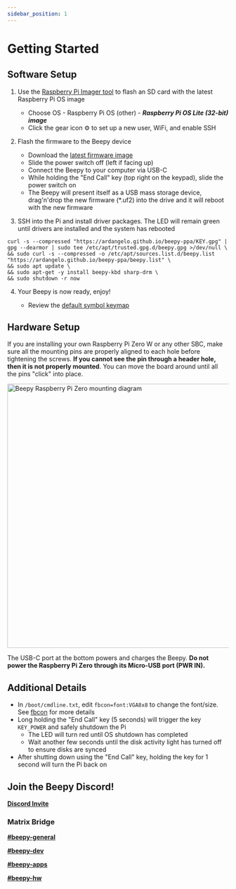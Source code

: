 ```yaml
---
sidebar_position: 1
---
```


# Getting Started

## Software Setup

1. Use the [Raspberry Pi Imager tool](https://www.raspberrypi.com/software/) to flash an SD card with the latest Raspberry Pi OS image
    - Choose OS - Raspberry Pi OS (other) - ***Raspberry Pi OS Lite (32-bit) image***
    - Click the gear icon ⚙ to set up a new user, WiFi, and enable SSH

2. Flash the firmware to the Beepy device

    - Download the [latest firmware image](https://github.com/sqfmi/i2c_puppet/releases/latest/download/i2c_puppet.uf2)
    - Slide the power switch off (left if facing up)
    - Connect the Beepy to your computer via USB-C
    - While holding the "End Call" key (top right on the keypad), slide the power switch on
    - The Beepy will present itself as a USB mass storage device, drag'n'drop the new firmware (\*.uf2) into the drive and it will reboot with the new firmware

3. SSH into the Pi and install driver packages. The LED will remain green until drivers are installed and the system has rebooted

```
curl -s --compressed "https://ardangelo.github.io/beepy-ppa/KEY.gpg" | gpg --dearmor | sudo tee /etc/apt/trusted.gpg.d/beepy.gpg >/dev/null \
&& sudo curl -s --compressed -o /etc/apt/sources.list.d/beepy.list "https://ardangelo.github.io/beepy-ppa/beepy.list" \
&& sudo apt update \
&& sudo apt-get -y install beepy-kbd sharp-drm \
&& sudo shutdown -r now
```

4. Your Beepy is now ready, enjoy!

    - Review the [default symbol keymap](/docs/keyboard)

## Hardware Setup

If you are installing your own Raspberry Pi Zero W or any other SBC, make sure all the mounting pins are properly aligned to each hole before tightening the screws. **If you cannot see the pin through a header hole, then it is not properly mounted**. You can move the board around until all the pins "click" into place.

<img alt="Beepy Raspberry Pi Zero mounting diagram" src='/img/beepy-header-mount-diagram.jpg' width='600' />


The USB-C port at the bottom powers and charges the Beepy. **Do not power the Raspberry Pi Zero through its Micro-USB port (PWR IN).**

## Additional Details
- In ```/boot/cmdline.txt```, edit ```fbcon=font:VGA8x8``` to change the font/size. See [fbcon](https://www.kernel.org/doc/Documentation/fb/fbcon.txt) for more details
- Long holding the "End Call" key (5 seconds) will trigger the key ```KEY_POWER``` and safely shutdown the Pi
    - The LED will turn red until OS shutdown has completed
    - Wait another few seconds until the disk activity light has turned off to ensure disks are synced
- After shutting down using the "End Call" key, holding the key for 1 second will turn the Pi back on

## Join the Beepy Discord!

[**Discord Invite**](https://discord.gg/QERrSferdF)

### Matrix Bridge

[**#beepy-general**](https://matrix.to/#/#beepberry-general:beeper.com)

[**#beepy-dev**](https://matrix.to/#/#beepberry-dev:beeper.com)

[**#beepy-apps**](https://matrix.to/#/#beepberry-apps:beeper.com)

[**#beepy-hw**](https://matrix.to/#/#beepberry-hw:beeper.com)

